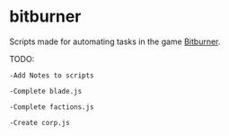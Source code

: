 # bitburner

 Scripts made for automating tasks in the game [Bitburner](https://store.steampowered.com/app/1812820/Bitburner/).


TODO:

    -Add Notes to scripts

    -Complete blade.js

    -Complete factions.js

    -Create corp.js